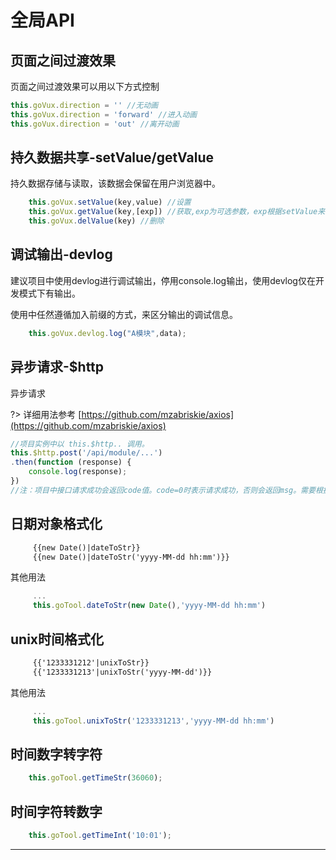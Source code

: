 # 全局API
## 页面之间过渡效果

页面之间过渡效果可以用以下方式控制

```js
this.goVux.direction = '' //无动画
this.goVux.direction = 'forward' //进入动画
this.goVux.direction = 'out' //离开动画
```

## 持久数据共享-setValue/getValue

持久数据存储与读取，该数据会保留在用户浏览器中。

```js
	this.goVux.setValue(key,value) //设置
	this.goVux.getValue(key,[exp]) //获取,exp为可选参数，exp根据setValue来计算过期时间。如：获取五分钟内的数据 Vue.getValue('name',300*1000);
	this.goVux.delValue(key) //删除
```

## 调试输出-devlog

建议项目中使用devlog进行调试输出，停用console.log输出，使用devlog仅在开发模式下有输出。

使用中任然遵循加入前缀的方式，来区分输出的调试信息。

```js
	this.goVux.devlog.log("A模块",data);
```

## 异步请求-$http

异步请求

?> 详细用法参考  [https://github.com/mzabriskie/axios](https://github.com/mzabriskie/axios)
```js
//项目实例中以 this.$http.. 调用。
this.$http.post('/api/module/...')
.then(function (response) {
    console.log(response);
})
//注：项目中接口请求成功会返回code值。code=0时表示请求成功，否则会返回msg。需要根据业务进行合理提示给用户。
```


## 日期对象格式化

```html
     {{new Date()|dateToStr}}
     {{new Date()|dateToStr('yyyy-MM-dd hh:mm')}}
```
其他用法

```js
     ...
     this.goTool.dateToStr(new Date(),'yyyy-MM-dd hh:mm')
```

## unix时间格式化

```html
     {{'1233331212'|unixToStr}}
     {{'1233331213'|unixToStr('yyyy-MM-dd')}}
```

其他用法

```js
     ...
	 this.goTool.unixToStr('1233331213','yyyy-MM-dd hh:mm')
```

## 时间数字转字符

```js
	this.goTool.getTimeStr(36060);
```

## 时间字符转数字

```js
	this.goTool.getTimeInt('10:01');
```

----------
　

　

　

　

　

　

　

　

　

　



